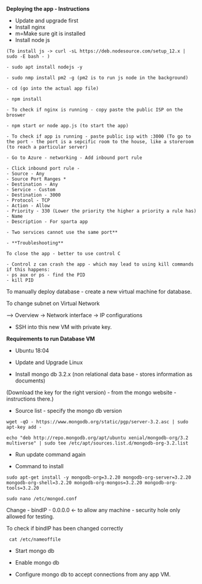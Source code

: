 
**Deploying the app - Instructions**


- Update and upgrade first 
- Install nginx 
- m=Make sure git is installed
- Install node js

```
(To install js -> curl -sL https://deb.nodesource.com/setup_12.x | sudo -E bash - )

- sudo apt install nodejs -y

- sudo nmp install pm2 -g (pm2 is to run js node in the background)

- cd (go into the actual app file) 

- npm install

- To check if nginx is running - copy paste the public ISP on the broswer

- npm start or node app.js (to start the app)

- To check if app is running - paste public isp with :3000 (To go to the port - the port is a sepcific room to the house, like a storeroom (to reach a particular server)

- Go to Azure - networking - Add inbound port rule 

- Click inbound port rule - 
- Source - Any
- Source Port Ranges *
- Destination - Any
- Service - Custom
- Destination - 3000
- Protocol - TCP
- Action - Allow
- Priority - 330 (Lower the priority the higher a priority a rule has)
- Name 
- Description - For sparta app

- Two services cannot use the same port**

- **Troubleshooting**

To close the app - better to use control C 

- Control z can crash the app - which may lead to using kill commands 
if this happens:
- ps aux or ps - find the PID
- kill PID
```

To manually deploy database - create a new virtual machine for database. 

To change subnet on Virtual Network

--> Overview -> Network interface -> IP configurations

- SSH into this new VM with private key.

**Requirements to run Database VM**

- Ubuntu 18:04
  
- Update and Upgrade Linux

- Install mongo db 3.2.x (non relational data base - stores information as documents)
  
(Download the key for the right version) - from the mongo website - instructions there.)

- Source list - specify the mongo db version 
  
```
wget -qO - https://www.mongodb.org/static/pgp/server-3.2.asc | sudo apt-key add -

echo "deb http://repo.mongodb.org/apt/ubuntu xenial/mongodb-org/3.2 multiverse" | sudo tee /etc/apt/sources.list.d/mongodb-org-3.2.list 
```

- Run update command again
  
- Command to install
  
```  
sudo apt-get install -y mongodb-org=3.2.20 mongodb-org-server=3.2.20 mongodb-org-shell=3.2.20 mongodb-org-mongos=3.2.20 mongodb-org-tools=3.2.20

sudo nano /etc/mongod.conf
```
Change - bindIP - 0.0.0.0 <- to allow any machine - security hole only allowed for testing.

To check if bindIP has been changed correctly
```
 cat /etc/nameoffile
 ```
- Start mongo db
  
- Enable mongo db
  
- Configure mongo db to accept connections from any app VM.

